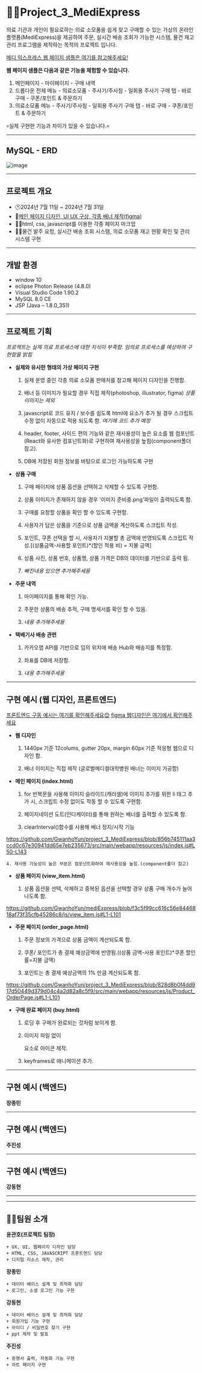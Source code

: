 # 👨‍⚕️Project_3_MediExpress

의료 기관과 개인이 필요로하는 의료 소모품을 쉽게 찾고 구매할 수 있는 가상의 온라인 플랫폼(MediExpress)을 제공하여
주문, 실시간 배송 조회가 가능한 시스템, 물건 재고 관리 프로그램을 제작하는 목적의 프로젝트 입니다.

[메디 익스프레스 웹 페이지 샘플은 여기를 참고해주세요!](https://gwanhoyun.github.io/mediExpress/)

**웹 페이지 샘플은 다음과 같은 기능을 체험할 수 있습니다.**

1. 메인페이지 - 마이페이지 - 구매 내역
2. 드롭다운 전체 메뉴 - 의료소모품 - 주사기/주사침 - 일회용 주사기 구매 탭 - 바로 구매 - 쿠폰/포인트 & 주문하기
3. 의료소모품 메뉴 - 주사기/주사침 - 일회용 주사기 구매 탭 - 바로 구매 - 쿠폰/포인트 & 주문하기
   
💀실제 구현한 기능과 차이가 있을 수 있습니다.💀

- - - - -
## MySQL - ERD
![image](https://github.com/user-attachments/assets/fe01994a-7316-41ca-8ac9-8ea245aa79cd)
- - - - -

## 프로젝트 개요

  + 🕐2024년 7월 11일 ~ 2024년 7월 31일
  + 🎨[메인 페이지 디자인, UI UX 구상, 각종 배너 제작(figma)](https://www.figma.com/proto/ABf8mOFiQsLmuNjab4TIw7/Untitled?node-id=0-1&t=uRDSQF3MbhAuHNfd-1)
  + 👨‍💻html, css, javascript를 이용한 각종 페이지 마크업
  + 👨‍💻물건 발주 요청, 실시간 배송 조회 시스템, 의료 소모품 재고 현황 확인 및 관리 시스템 구현
  
- - - - -
## 개발 환경

  + window 10
  + eclipse Photon Release (4.8.0)
  + Visual Studio Code 1.90.2
  + MySQL 8.0 CE
  + JSP (Java – 1.8.0_351)

- - - - -

## 프로젝트 기획

*프로젝트는 실제 의료 프로세스에 대한 지식이 부족함. 임의로 프로세스를 예상하여 구현함을 밝힘*

  + **실제와 유사한 형태의 가상 페이지 구현**
   
      1. 실제 운영 중인 각종 의료 소모품 판매처를 참고해 페이지 디자인을 진행함.

      2. 배너 등 이미지가 필요할 경우 직접 제작(photoshop, illustrator, figma) *상품 이미지는 제외*

      3. javascript로 코드 유지 / 보수를 쉽도록 html에 요소가 추가 될 경우 스크립트 수정 없이 자동으로 적용 되도록 함.
                *여기에 코드 추가 예정*

      5. header, footer, 사이드 편의 기능와 같은 재사용성이 높은 요소를 웹 컴포넌트(React와 유사한 컴포넌트화)로 구현하여 재사용성을 높힘(component폴더 참고).

      6. DB에 저장된 회원 정보를 바탕으로 로그인 가능하도록 구현
   
  + **상품 구매**
   
      1. 구매 페이지에 상품 옵션을 선택하고 삭제할 수 있도록 구현함.

      2. 상품 이미지가 존재하지 않을 경우 '이미지 준비중.png'파일이 출력되도록 함.

      3. 구매를 요청할 상품을 확인 할 수 있도록 구현함.

      4. 사용자가 담은 상품을 기준으로 상품 금액을 계산하도록 스크립트 작성.

      5. 포인트, 쿠폰 선택을 할 시, 사용자가 지불할 총 금액에 반영되도록 스크립트 작성.[(상품금액-사용할 포인트)*(할인 적용 비) = 지불 금액]

      6. 상품 사진, 상품 번호, 상품명, 상품 가격은 DB의 데이터를 기반으로 출력 됨.

      7. *빠진내용 있으면 추가해주세용*
      
  + **주문 내역**
   
      1. 마이페이지를 통해 확인 가능.

      2. 주문한 상품의 배송 추적, 구매 명세서를 확인 할 수 있음.

      3. *내용 추가해주세용*
      
  + **택배기사 배송 관련**
       
      1. 카카오맵 API를 기반으로 임의 위치에 배송 Hub와 배송지를 특정함.

      2. 좌표를 DB에 저장함.

      3. *내용 추가해주세용*

    
- - - - -

## 구현 예시 (웹 디자인, 프론트엔드)

[프론트엔드 구동 예시는 여기를 확인해주세요😊](https://gwanhoyun.github.io/mediExpress/)
[figma 웹디자인은 여기에서 확인해주세요](https://www.figma.com/proto/ABf8mOFiQsLmuNjab4TIw7/Untitled?node-id=0-1&t=uRDSQF3MbhAuHNfd-1)

  + **웹 디자인**
  
    1. 1440px 기준 12colums, gutter 20px, margin 60px 기준 적응형 웹으로 디자인 함.

    2. 배너 이미지는 직접 제작 (글로벌메디컬대학병원 배너는 이미지 가공함)
    
  + **메인 페이지 (index.html)**

    1. for 반복문을 사용해 이미지 슬라이드(캐러셀)에 이미지 추가를 위한 li 태그 추가 시, 스크립트 수정 없이도 작동 할 수 있도록 구현함.
    
    2. 페이지네이션 도트(인디케이터)를 통해 원하는 배너를 출력할 수 있도록 함.

    3. clearInterval()함수를 사용해 배너 정지/시작 기능

https://github.com/GwanhoYun/project_3_MediExpress/blob/856b745111aa3ccd0c67e30941dd65e7eb235673/src/main/webapp/resources/js/index.js#L50-L143

    4. 재사용 가능성이 높은 부분은 컴포넌트화하여 재사용성을 높힘.(component폴더 참고)
   
  + **상품 페이지 (view_item.html)**

    1. 상품 옵션을 선택, 삭제하고 중복된 옵션을 선택할 경우 상품 구매 개수가 늘어나도록 함.

https://github.com/GwanhoYun/mediExpress/blob/f3c5f99cc616c56e8446818af73f35cfb45286c8/js/view_item.js#L1-L101
   
  + **주문 페이지 (order_page.html)**

    1. 주문 정보의 가격으로 상품 금액이 계산되도록 함.

    2. 쿠폰/ 포인트가 총 결제 예상금액에 반영됨.((상품 금액-사용 포인트)*쿠폰 할인률=지불 금액)

    3. 포인트는 총 결제 예상금액의 1% 만큼 계산되도록 함.

https://github.com/GwanhoYun/project_3_MediExpress/blob/828d8b0f4dd917d50449d379d04c4a2d82a8c5f9/src/main/webapp/resources/js/Product_OrderPage.js#L1-L101

  + **구매 완료 페이지 (buy.html)**

    1. 로딩 후 구매가 완료되는 것처럼 보이게 함.

    2. 이미지 파일 없이 <div>요소로 아이콘 제작.

    3. keyframes로 애니메이션 추가.

- - - - -
## 구현 예시 (백엔드)

**장종민** 

- - - - -
## 구현 예시 (백엔드)

**주진성** 


- - - - -
  ## 구현 예시 (백엔드)

**강동현** 


- - - - - 

- - - - -

## 🤸‍♂️팀원 소개

  **윤관호(프로젝트 팀장)**
  
    + UX, UI, 웹페이지 디자인 담당
    + HTML, CSS, JAVASCRIPT 프론트엔드 담당
    + 디지털 리소스 제작, 관리
      
  **장종민**
  
    + 데이터 베이스 설계 및 최적화 담당
    + 로그인, 소셜 로그인 기능 구현
      
  **강동현**
  
    + 데이터 베이스 설계 및 최적화 담당
    + 회원가입 기능 구현
    + 아이디 / 비밀번호 찾기 구현
    + ppt 제작 및 발표
 
  **주진성**
  
    + 증명서 출력, 자동화 기능 구현
    + 차트 페이지 구현
    
